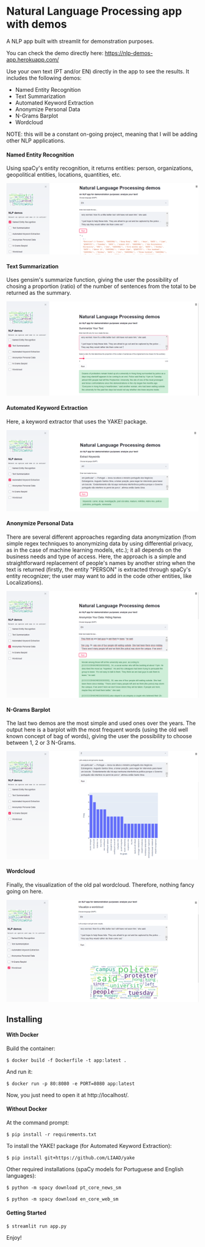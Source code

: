 # Natural Language Processing app with demos
A NLP app built with streamlit for demonstration purposes.

You can check the demo directly here: https://nlp-demos-app.herokuapp.com/

Use your own text (PT and/or EN) directly in the app to see the results.
It includes the following demos:

+ Named Entity Recognition
+ Text Summarization
+ Automated Keyword Extraction
+ Anonymize Personal Data
+ N-Grams Barplot
+ Wordcloud

NOTE: this will be a constant on-going project, meaning that I will be adding other NLP applications.

#### Named Entity Recognition
Using spaCy's entity recognition, it returns entities: person, organizations, geopolitical entities, locations, quantities, etc.

![](images/app1.PNG)


#### Text Summarization
Uses gensim's summarize function, giving the user the possibility of chosing a proportion (ratio) of the number of sentences from the total to be returned as the summary.

![](images/app2.PNG)


#### Automated Keyword Extraction
Here, a keyword extractor that uses the YAKE! package.

![](images/app3.PNG)

#### Anonymize Personal Data
There are several different approaches regarding data anonymization (from simple regex techniques to anonymizing data by using differential privacy, as in the case of machine learning models, etc.); it all depends on the business needs and type of access.
Here, the approach is a simple and straightforward replacement of people's names by another string when the text is returned (firstly, the entity "PERSON" is extracted through spaCy's entity recognizer; the user may want to add in the code other entities, like Localizations).

![](images/app4.PNG)

#### N-Grams Barplot
The last two demos are the most simple and used ones over the years.
The output here is a barplot with the most frequent words (using the old well known concept of bag of words), giving the user the possibility to choose between 1, 2 or 3 N-Grams.

![](images/app5.PNG)

#### Wordcloud
Finally, the visualization of the old pal wordcloud. Therefore, nothing fancy going on here.

![](images/app6.PNG)


## Installing


#### With Docker

Build the container:

```
$ docker build -f Dockerfile -t app:latest .
```

And run it:
```
$ docker run -p 80:8080 -e PORT=8080 app:latest
```
Now, you just need to open it at http://localhost/.

#### Without Docker

At the command prompt:

```
$ pip install -r requirements.txt
```

To install the YAKE! package (for Automated Keyword Extraction):

```
$ pip install git+https://github.com/LIAAD/yake
```

Other required installations (spaCy models for Portuguese and English languages):

```
$ python -m spacy download pt_core_news_sm
```

```
$ python -m spacy download en_core_web_sm
```


#### Getting Started
```
$ streamlit run app.py
```

Enjoy!

